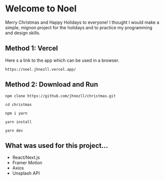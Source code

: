 # Welcome to Noel

Merry Christmas and Happy Holidays to everyone! I thought I would make a simple, mignon project for the 
holidays and to practice my programming and design skills.

## Method 1: Vercel 

Here s a link to the app which can be used in a browser. 

    https://noel.jhnezll.vercel.app/

## Method 2: Download and Run
    npm clone https://github.com/jhnezll/christmas.git
    
    cd christmas

    npm i yarn

    yarn install

    yarn dev

## What was used for this project...
 - React/Next.js
 - Framer Motion
 - Axios
 - Unsplash API



    




